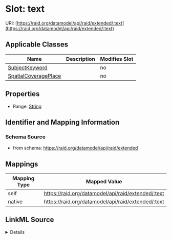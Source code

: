 

# Slot: text



URI: [https://raid.org/datamodel/api/raid/extended/:text](https://raid.org/datamodel/api/raid/extended/:text)



<!-- no inheritance hierarchy -->





## Applicable Classes

| Name | Description | Modifies Slot |
| --- | --- | --- |
| [SubjectKeyword](../classes/SubjectKeyword.md) |  |  no  |
| [SpatialCoveragePlace](../classes/SpatialCoveragePlace.md) |  |  no  |







## Properties

* Range: [String](../types/String.md)





## Identifier and Mapping Information







### Schema Source


* from schema: https://raid.org/datamodel/api/raid/extended




## Mappings

| Mapping Type | Mapped Value |
| ---  | ---  |
| self | https://raid.org/datamodel/api/raid/extended/:text |
| native | https://raid.org/datamodel/api/raid/extended/:text |




## LinkML Source

<details>
```yaml
name: text
from_schema: https://raid.org/datamodel/api/raid/extended
rank: 1000
alias: text
domain_of:
- SubjectKeyword
- SpatialCoveragePlace
range: string

```
</details>